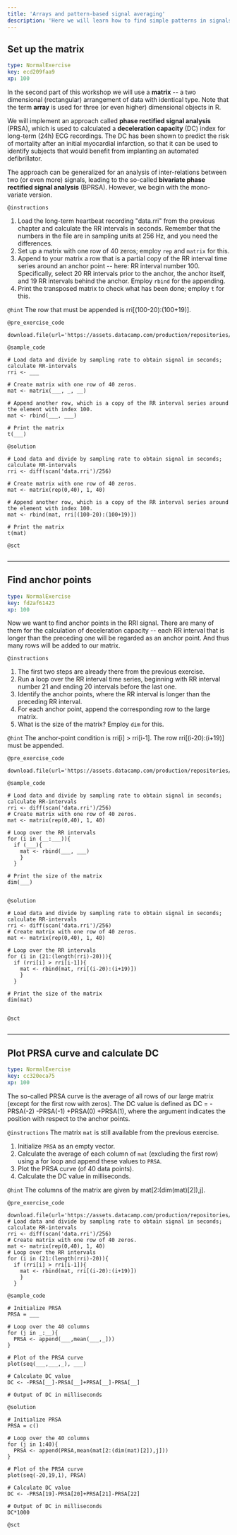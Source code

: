 ```yaml
---
title: 'Arrays and pattern-based signal averaging'
description: 'Here we will learn how to find simple patterns in signals and how to use them for further anylsis.'
---
```


## Set up the matrix

```yaml
type: NormalExercise
key: ecd209faa9
xp: 100
```

In the second part of this workshop we will use a **matrix** -- a two dimensional (rectangular) arrangement of data with identical type. Note that the term **array** is used for three (or even higher) dimensional objects in R.

We will implement an approach called **phase rectified signal analysis** (PRSA), which is used to calculated a **deceleration capacity** (DC) index for long-term (24h) ECG recordings. The DC has been shown to predict the risk of mortality after an initial myocardial infarction, so that it can be used to identify subjects that would benefit from implanting an automated defibrillator.

The approach can be generalized for an analysis of inter-relations between two (or even more) signals, leading to the so-called **bivariate phase rectified signal analysis** (BPRSA).  However, we begin with the mono-variate version.

`@instructions`
1. Load the long-term heartbeat recording "data.rri" from the previous chapter and calculate the RR intervals in seconds.  Remember that the numbers in the file are in sampling units at 256 Hz, and you need the differences.
2. Set up a matrix with one row of 40 zeros; employ ```rep``` and ```matrix``` for this.
3. Append to your matrix a row that is a partial copy of the RR interval time series around an anchor point -- here: RR interval number 100. Specifically, select 20 RR intervals prior to the anchor, the anchor itself, and 19 RR intervals behind the anchor. Employ ```rbind``` for the appending.
4. Print the transposed matrix to check what has been done; employ ```t``` for this.

`@hint`
The row that must be appended is rri[(100-20):(100+19)].

`@pre_exercise_code`
```{r}
download.file(url='https://assets.datacamp.com/production/repositories/4882/datasets/fefc3f655fd0c9fd6baeeb6528e68d9e55d57db4/SL196_1h.rri',destfile='data.rri')

```

`@sample_code`
```{r}
# Load data and divide by sampling rate to obtain signal in seconds; calculate RR-intervals
rri <- ___

# Create matrix with one row of 40 zeros.
mat <- matrix(___, _, __)

# Append another row, which is a copy of the RR interval series around the element with index 100.
mat <- rbind(___, ___)

# Print the matrix
t(___)

```

`@solution`
```{r}
# Load data and divide by sampling rate to obtain signal in seconds; calculate RR-intervals
rri <- diff(scan('data.rri')/256)

# Create matrix with one row of 40 zeros.
mat <- matrix(rep(0,40), 1, 40)

# Append another row, which is a copy of the RR interval series around the element with index 100.
mat <- rbind(mat, rri[(100-20):(100+19)])

# Print the matrix
t(mat)

```

`@sct`
```{r}

```

---

## Find anchor points

```yaml
type: NormalExercise
key: fd2af61423
xp: 100
```

Now we want to find anchor points in the RRI signal. There are many of them for the calculation of deceleration capacity -- each RR interval that is longer than the preceding one will be regarded as an anchor point. And thus many rows will be added to our matrix.

`@instructions`
1. The first two steps are already there from the previous exercise.
2. Run a loop over the RR interval time series, beginning with RR interval number 21 and ending 20 intervals before the last one.
3. Identify the anchor points, where the RR interval is longer than the preceding RR interval. 
4. For each anchor point, append the corresponding row to the large matrix.
5. What is the size of the matrix?  Employ ```dim``` for this.

`@hint`
The anchor-point condition is rri[i] > rri[i-1]. The row rri[(i-20):(i+19)] must be appended.

`@pre_exercise_code`
```{r}
download.file(url='https://assets.datacamp.com/production/repositories/4882/datasets/fefc3f655fd0c9fd6baeeb6528e68d9e55d57db4/SL196_1h.rri',destfile='data.rri')
```

`@sample_code`
```{r}
# Load data and divide by sampling rate to obtain signal in seconds; calculate RR-intervals
rri <- diff(scan('data.rri')/256)
# Create matrix with one row of 40 zeros.
mat <- matrix(rep(0,40), 1, 40)

# Loop over the RR intervals 
for (i in (__:___)){
  if (___){
    mat <- rbind(___, ___)
    }
  }

# Print the size of the matrix
dim(___)
     
```

`@solution`
```{r}
# Load data and divide by sampling rate to obtain signal in seconds; calculate RR-intervals
rri <- diff(scan('data.rri')/256)
# Create matrix with one row of 40 zeros.
mat <- matrix(rep(0,40), 1, 40)

# Loop over the RR intervals 
for (i in (21:(length(rri)-20))){
  if (rri[i] > rri[i-1]){
    mat <- rbind(mat, rri[(i-20):(i+19)])
    }
  }

# Print the size of the matrix
dim(mat)
           
```

`@sct`
```{r}

```

---

## Plot PRSA curve and calculate DC

```yaml
type: NormalExercise
key: cc320eca75
xp: 100
```

The so-called PRSA curve is the average of all rows of our large matrix (except for the first row with zeros).  The DC value is defined as DC = -PRSA(-2) -PRSA(-1) +PRSA(0) +PRSA(1), where the argument indicates the position with respect to the anchor points.

`@instructions`
The matrix ```mat``` is still available from the previous exercise.  
1. Initialize ```PRSA``` as an empty vector.
2. Calculate the average of each column of ```mat``` (excluding the first row) using a for loop and append these values to ```PRSA```.
2. Plot the PRSA curve (of 40 data points).
3. Calculate the DC value in milliseconds.

`@hint`
The columns of the matrix are given by mat[2:(dim(mat)[2]),j].

`@pre_exercise_code`
```{r}
download.file(url='https://assets.datacamp.com/production/repositories/4882/datasets/fefc3f655fd0c9fd6baeeb6528e68d9e55d57db4/SL196_1h.rri',destfile='data.rri')
# Load data and divide by sampling rate to obtain signal in seconds; calculate RR-intervals
rri <- diff(scan('data.rri')/256)
# Create matrix with one row of 40 zeros.
mat <- matrix(rep(0,40), 1, 40)
# Loop over the RR intervals 
for (i in (21:(length(rri)-20)){
  if (rri[i] > rri[i-1]){
    mat <- rbind(mat, rri[(i-20):(i+19)])
    }
  }
```

`@sample_code`
```{r}
# Initialize PRSA
PRSA = ___

# Loop over the 40 columns
for (j in _:__){
  PRSA <- append(___,mean(___,_]))
}

# Plot of the PRSA curve
plot(seq(___,___,_), ___)

# Calculate DC value
DC <- -PRSA[__]-PRSA[__]+PRSA[__]-PRSA[__]

# Output of DC in milliseconds

```

`@solution`
```{r}
# Initialize PRSA
PRSA = c()

# Loop over the 40 columns
for (j in 1:40){
  PRSA <- append(PRSA,mean(mat[2:(dim(mat)[2]),j]))
}

# Plot of the PRSA curve
plot(seq(-20,19,1), PRSA)

# Calculate DC value
DC <- -PRSA[19]-PRSA[20]+PRSA[21]-PRSA[22]

# Output of DC in milliseconds
DC*1000

```

`@sct`
```{r}

```
